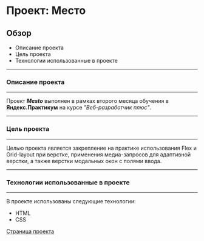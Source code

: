 # Проект: Место

## Обзор

* Описание проекта
* Цель проекта
* Технологии использованные в проекте
---
### Описание проекта
---
Проект ***Mesto*** выполнен в рамках второго месяца обучения в **Яндекс.Практикум** на курсе *"Веб-разработчик плюс"*. 

---
### Цель проекта
---
Целью проекта является закрепление на практике использования Flex и Grid-layout при верстке, применения медиа-запросов для адаптивной верстки, а также верстки модальных окон с полями ввода.

---
### Технологии использованные в проекте
---
В проекте использованы следующие технологии:
- HTML
- CSS

[Страница проекта](https://ruslanyar.github.io/mesto-project/)
